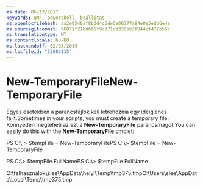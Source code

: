 ```yaml
---
ms.date: 06/12/2017
keywords: WMF, powershell, beállítás
ms.openlocfilehash: aa2e9540af8b3d4c5de5e00377a84e0e5edd6e4a
ms.sourcegitcommit: b6871f21bd666f9cd71dd336bb3f844cf472b56c
ms.translationtype: MT
ms.contentlocale: hu-HU
ms.lasthandoff: 02/03/2019
ms.locfileid: "55685115"
---
```

# <a name="new-temporaryfile"></a><span data-ttu-id="1c0ba-102">New-TemporaryFile</span><span class="sxs-lookup"><span data-stu-id="1c0ba-102">New-TemporaryFile</span></span>
<span data-ttu-id="1c0ba-103">Egyes esetekben a parancsfájlok kell létrehoznia egy ideiglenes fájlt.</span><span class="sxs-lookup"><span data-stu-id="1c0ba-103">Sometimes in your scripts, you must create a temporary file.</span></span> <span data-ttu-id="1c0ba-104">Könnyedén megteheti az ezt a **New-TemporaryFile** parancsmagot:</span><span class="sxs-lookup"><span data-stu-id="1c0ba-104">You can easily do this with the **New-TemporaryFile** cmdlet:</span></span>

<span data-ttu-id="1c0ba-105">PS C:\\ &gt; $tempFile = New-TemporaryFile</span><span class="sxs-lookup"><span data-stu-id="1c0ba-105">PS C:\\&gt; $tempFile = New-TemporaryFile</span></span>

<span data-ttu-id="1c0ba-106">PS C:\\&gt; $tempFile.FullName</span><span class="sxs-lookup"><span data-stu-id="1c0ba-106">PS C:\\&gt; $tempFile.FullName</span></span>

<span data-ttu-id="1c0ba-107">C:\\felhasználók\\slee\\AppData\\helyi\\Temp\\tmp375.tmp</span><span class="sxs-lookup"><span data-stu-id="1c0ba-107">C:\\Users\\slee\\AppData\\Local\\Temp\\tmp375.tmp</span></span>
